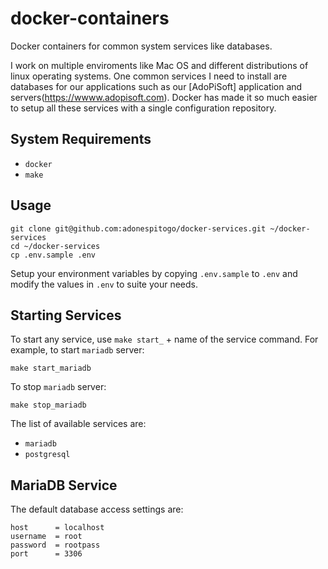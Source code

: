 # docker-containers

Docker containers for common system services like databases.

I work on multiple enviroments like Mac OS and different distributions of linux operating systems. One common services I need to install are databases for our
applications such as our [AdoPiSoft] application and servers(https://wwww.adopisoft.com). Docker has made it so much easier to setup all these services with
a single configuration repository.

## System Requirements

- `docker`
- `make`

## Usage

```
git clone git@github.com:adonespitogo/docker-services.git ~/docker-services
cd ~/docker-services
cp .env.sample .env
```

Setup your environment variables by copying `.env.sample` to `.env` and modify the values in `.env` to suite your needs.


## Starting Services

To start any service, use `make start_` + name of the service command. For example, to start `mariadb` server:

```
make start_mariadb
```

To stop `mariadb` server:

```
make stop_mariadb
```

The list of available services are:

- `mariadb`
- `postgresql`

## MariaDB Service

The default database access settings are:

```
host      = localhost
username  = root
password  = rootpass
port      = 3306
```


